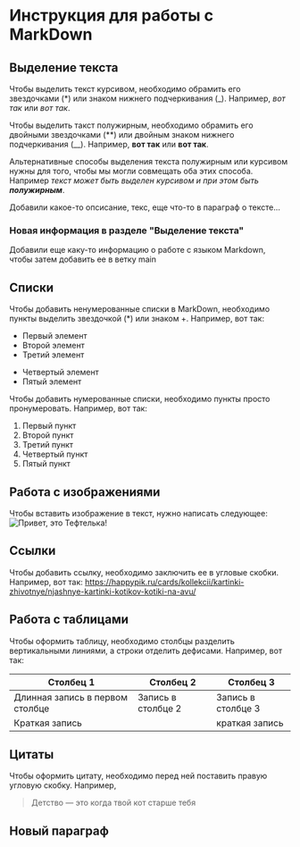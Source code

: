 # Инструкция для работы с MarkDown

## Выделение текста
Чтобы выделить текст курсивом, необходимо обрамить его звездочками (*) или знаком нижнего подчеркивания (_). Например, *вот так* или _вот так_.

Чтобы выделить такст полужирным, необходимо обрамить его двойными звездочками (**) или двойным знаком нижнего подчеркивания (__). Например, **вот так** или __вот так__.

Альтернативные способы выделения текста полужирным или курсивом нужны для того, чтобы мы могли совмещать оба этих способа. Например _текст может быть выделен *курсивом* и при этом быть **полужирным**_.

Добавили какое-то опсисание, текс, еще что-то в параграф о тексте...

### Новая информация в разделе "Выделение текста"

Добавили еще каку-то информацию о работе с языком Markdown, чтобы затем добавить ее в ветку main

## Списки

Чтобы добавить ненумерованные списки в MarkDown, необходимо пункты выделить звездочкой (*) или знаком +. Например, вот так:
* Первый элемент
* Второй элемент
* Третий элемент
+ Четвертый элемент
+ Пятый элемент

Чтобы добавить нумерованные списки, необходимо пункты просто пронумеровать. Например, вот так:
1. Первый пункт
2. Второй пункт
3. Третий пункт
4. Четвертый пункт
5. Пятый пункт

## Работа с изображениями

Чтобы вставить изображение в текст, нужно написать следующее:
![Привет, это Тефтелька!](kitty.jpeg)


## Ссылки

Чтобы добавить ссылку, необходимо заключить ее в угловые скобки. Например, вот так:
<https://happypik.ru/cards/kollekcii/kartinki-zhivotnye/njashnye-kartinki-kotikov-kotiki-na-avu/>

## Работа с таблицами

Чтобы оформить таблицу, необходимо столбцы разделить вертикальными линиями, а строки отделить дефисами. Например, вот так:

|Столбец 1|Столбец 2|Столбец 3|
|-|--------|--------|
|Длинная запись в первом столбце|Запись в столбце 2|Запись в столбце 3|
|Краткая запись| |краткая запись|

## Цитаты

Чтобы оформить цитату, необходимо перед ней поставить правую угловую скобку. Например, 
> Детство — это когда твой кот старше тебя

## Новый параграф

